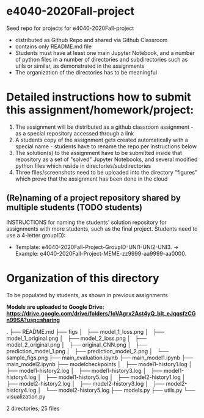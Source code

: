 # e4040-2020Fall-project
Seed repo for projects for e4040-2020Fall-project
  - distributed as Github Repo and shared via Github Classroom
  - contains only README.md file
  - Students must have at least one main Jupyter Notebook, and a number of python files in a number of directories and subdirectories such as utils or similar, as demonstrated in the assignments
  - The organization of the directories has to be meaningful

# Detailed instructions how to submit this assignment/homework/project:
1. The assignment will be distributed as a github classroom assignment - as a special repository accessed through a link
2. A students copy of the assignment gets created automatically with a special name - students have to rename the repo per instructions below
3. The solution(s) to the assignment have to be submitted inside that repository as a set of "solved" Jupyter Notebooks, and several modified python files which reside in directories/subdirectories
4. Three files/screenshots need to be uploaded into the directory "figures" which prove that the assignment has been done in the cloud

## (Re)naming of a project repository shared by multiple students (TODO students)
INSTRUCTIONS for naming the students' solution repository for assignments with more students, such as the final project. Students need to use a 4-letter groupID): 
* Template: e4040-2020Fall-Project-GroupID-UNI1-UNI2-UNI3. -> Example: e4040-2020Fall-Project-MEME-zz9999-aa9999-aa0000.

# Organization of this directory
To be populated by students, as shown in previous assignments

**Models are uploaded to Google Drive: https://drive.google.com/drive/folders/1oVAgrx2Ast4yQ_blt_eJqqsfzCGn99SA?usp=sharing**

.
├── README.md
├── figs
│   ├── model_1_loss.png
│   ├── model_1_original.png
│   ├── model_2_loss.png
│   ├── model_2_original.png
│   ├── original_CNN.png
│   ├── prediction_model_1.png
│   ├── prediction_model_2.png
│   └── sample_figs.png
├── main_evaluation.ipynb
├── main_model1.ipynb
├── main_model2.ipynb
├── modelcheckpoints
│   ├── model1-history1.log
│   ├── model1-history2.log
│   ├── model1-history3.log
│   ├── model1-history4.log
│   ├── model1-history5.log
│   ├── model2-history1.log
│   ├── model2-history2.log
│   ├── model2-history3.log
│   ├── model2-history4.log
│   └── model2-history5.log
├── models.py
├── utils.py
└── visualization.py

2 directories, 25 files
